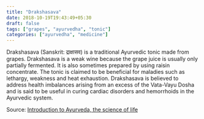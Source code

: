 ```yaml
---
title: "Drakshasava"
date: 2018-10-19T19:43:49+05:30
draft: false
tags: ["grapes", "ayurvedha", "tonic"]
categories: ["ayurvedha", "medicine"]
---
```

Drakshasava (Sanskrit: द्राक्षासव) is a traditional Ayurvedic tonic made from grapes.
Drakshasava is a weak wine because the grape juice is usually only partially fermented. It is also sometimes prepared by using raisin concentrate.
The tonic is claimed to be beneficial for maladies such as lethargy, weakness and heat exhaustion. Drakshasava is believed to address health imbalances arising from an excess of the Vata-Vayu Dosha and is said to be useful in curing cardiac disorders and hemorrhoids in the Ayurvedic system.

Source: [Introduction to Ayurveda, the science of life](https://books.google.com/books?id=nydrAAAAMAAJ)
